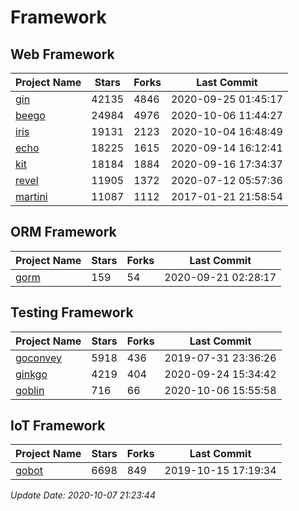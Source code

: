 # Framework

## Web Framework

| Project Name | Stars | Forks | Last Commit |
| ------------ | ----- | ----- | ----------- |
| [gin](https://github.com/gin-gonic/gin) | 42135 | 4846 | 2020-09-25 01:45:17 |
| [beego](https://github.com/astaxie/beego) | 24984 | 4976 | 2020-10-06 11:44:27 |
| [iris](https://github.com/kataras/iris) | 19131 | 2123 | 2020-10-04 16:48:49 |
| [echo](https://github.com/labstack/echo) | 18225 | 1615 | 2020-09-14 16:12:41 |
| [kit](https://github.com/go-kit/kit) | 18184 | 1884 | 2020-09-16 17:34:37 |
| [revel](https://github.com/revel/revel) | 11905 | 1372 | 2020-07-12 05:57:36 |
| [martini](https://github.com/go-martini/martini) | 11087 | 1112 | 2017-01-21 21:58:54 |

## ORM Framework

| Project Name | Stars | Forks | Last Commit |
| ------------ | ----- | ----- | ----------- |
| [gorm](https://github.com/jinzhu/gorm) | 159 | 54 | 2020-09-21 02:28:17 |

## Testing Framework

| Project Name | Stars | Forks | Last Commit |
| ------------ | ----- | ----- | ----------- |
| [goconvey](https://github.com/smartystreets/goconvey) | 5918 | 436 | 2019-07-31 23:36:26 |
| [ginkgo](https://github.com/onsi/ginkgo) | 4219 | 404 | 2020-09-24 15:34:42 |
| [goblin](https://github.com/franela/goblin) | 716 | 66 | 2020-10-06 15:55:58 |

## IoT Framework

| Project Name | Stars | Forks | Last Commit |
| ------------ | ----- | ----- | ----------- |
| [gobot](https://github.com/hybridgroup/gobot) | 6698 | 849 | 2019-10-15 17:19:34 |

*Update Date: 2020-10-07 21:23:44*